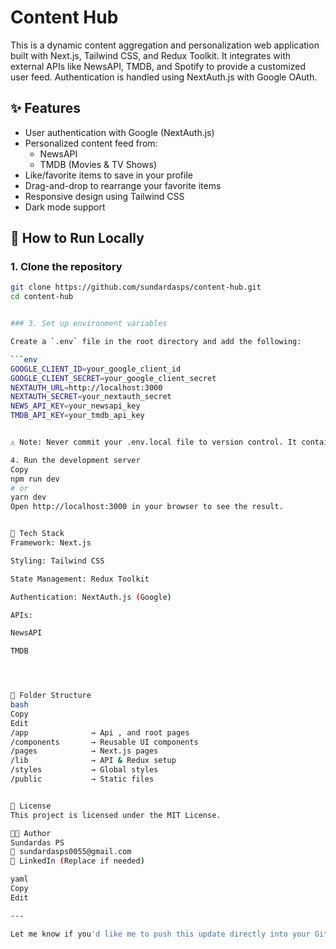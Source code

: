 # Content Hub

This is a dynamic content aggregation and personalization web application built with Next.js, Tailwind CSS, and Redux Toolkit. It integrates with external APIs like NewsAPI, TMDB, and Spotify to provide a customized user feed. Authentication is handled using NextAuth.js with Google OAuth.

## ✨ Features

- User authentication with Google (NextAuth.js)
- Personalized content feed from:
  - NewsAPI
  - TMDB (Movies & TV Shows)
- Like/favorite items to save in your profile
- Drag-and-drop to rearrange your favorite items
- Responsive design using Tailwind CSS
- Dark mode support

## 🧪 How to Run Locally

### 1. Clone the repository

```bash
git clone https://github.com/sundardasps/content-hub.git
cd content-hub


### 3. Set up environment variables

Create a `.env` file in the root directory and add the following:

```env
GOOGLE_CLIENT_ID=your_google_client_id
GOOGLE_CLIENT_SECRET=your_google_client_secret
NEXTAUTH_URL=http://localhost:3000
NEXTAUTH_SECRET=your_nextauth_secret
NEWS_API_KEY=your_newsapi_key
TMDB_API_KEY=your_tmdb_api_key


⚠️ Note: Never commit your .env.local file to version control. It contains sensitive credentials.

4. Run the development server
Copy
npm run dev
# or
yarn dev
Open http://localhost:3000 in your browser to see the result.


🧰 Tech Stack
Framework: Next.js

Styling: Tailwind CSS

State Management: Redux Toolkit

Authentication: NextAuth.js (Google)

APIs:

NewsAPI

TMDB




🧠 Folder Structure
bash
Copy
Edit
/app              → Api , and root pages
/components       → Reusable UI components
/pages            → Next.js pages
/lib              → API & Redux setup
/styles           → Global styles
/public           → Static files


📄 License
This project is licensed under the MIT License.

👨‍💻 Author
Sundardas PS
📧 sundardasps0055@gmail.com
🔗 LinkedIn (Replace if needed)

yaml
Copy
Edit

---

Let me know if you'd like me to push this update directly into your GitHub repo or create a downloadab
